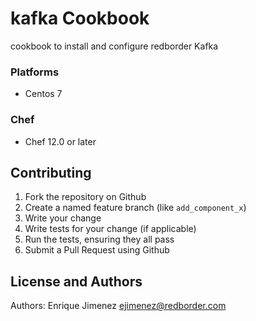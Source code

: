 # kafka Cookbook

cookbook to install and configure redborder Kafka

### Platforms

- Centos 7

### Chef

- Chef 12.0 or later

## Contributing

1. Fork the repository on Github
2. Create a named feature branch (like `add_component_x`)
3. Write your change
4. Write tests for your change (if applicable)
5. Run the tests, ensuring they all pass
6. Submit a Pull Request using Github

## License and Authors

Authors: Enrique Jimenez <ejimenez@redborder.com>


